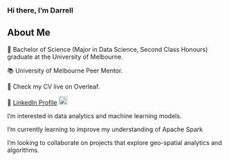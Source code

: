 ### Hi there, I’m Darrell

## About Me
:scroll: Bachelor of Science (Major in Data Science, Second Class Honours) graduate at the University of Melbourne.

:books: University of Melbourne Peer Mentor.

:bookmark_tabs: Check my CV live on Overleaf.

:link: [LinkedIn Profile](https://www.linkedin.com/in/darrell-chew-0aa808206/) <img src = "https://camo.githubusercontent.com/10d3f5c685e3583d3200ba7e1e473171a1a765386685e3c98cf98633800a48d0/68747470733a2f2f62656c6f736572766963652e66696c65732e776f726470726573732e636f6d2f323031362f30332f686572726d616e732d6c696e6b6564696e2d6c6f676f2d353030783530302e706e67" width ="20" height ="20">

I’m interested in data analytics and machine learning models.

I’m currently learning to improve my understanding of Apache Spark

I’m looking to collaborate on projects that explore geo-spatial analytics and algorithms.


<!---
djchew/djchew is a ✨ special ✨ repository because its `README.md` (this file) appears on your GitHub profile.
You can click the Preview link to take a look at your changes.
--->
